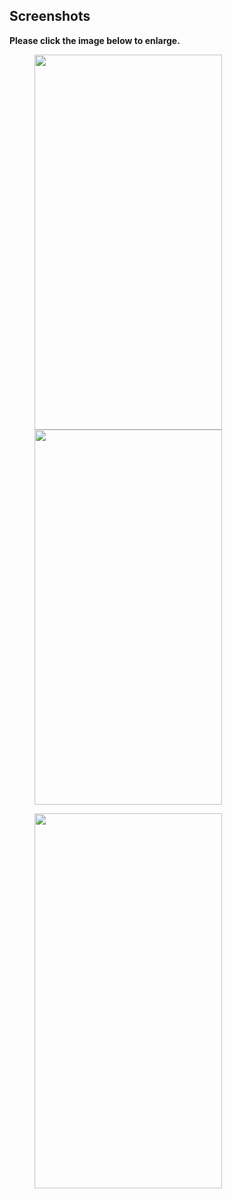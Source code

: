 ## Screenshots

**Please click the image below to enlarge.**

<img src="" height="600" width="300" hspace="40"><img src="" height="600" width="300" hspace="40">

<img src="" height="600" width="300" hspace="40">
